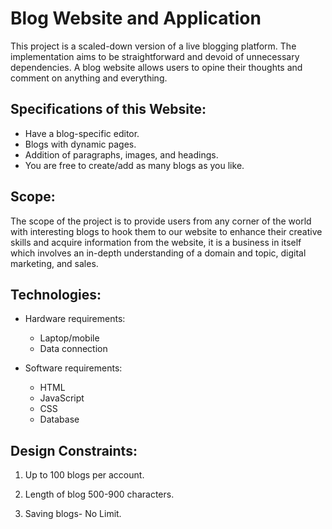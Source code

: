# Blog Website  and Application 

This project is a scaled-down version of a live blogging platform. The implementation aims to be straightforward and devoid of unnecessary dependencies. A blog website allows users to opine their thoughts  and comment on anything and everything.  

## Specifications of this Website:

* Have a blog-specific editor.
* Blogs with dynamic pages.
* Addition of paragraphs, images, and headings.
* You are free to create/add as many blogs as you like.

## Scope:

The scope of the project is to provide users from any corner of the world with interesting blogs to hook them to our website to enhance their creative skills and acquire information from the website, it is a business in itself which involves an in-depth understanding of a domain and topic, digital marketing, and sales.

## Technologies:

* Hardware requirements:
   * Laptop/mobile 
   * Data connection 
   
* Software requirements:
   * HTML
   * JavaScript
   * CSS
   * Database
 
## Design Constraints:

1. Up to 100 blogs per account.

2. Length of blog 500-900 characters.

3. Saving blogs- No Limit.
  
